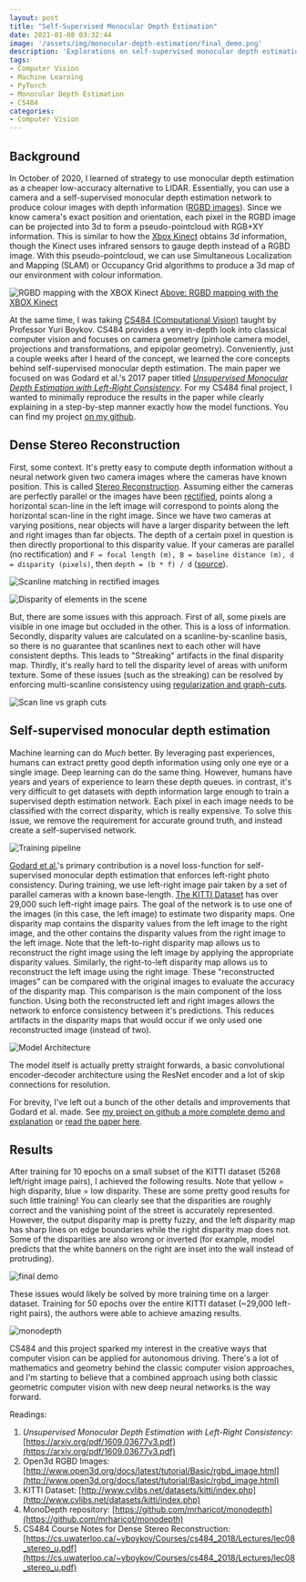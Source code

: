 ```yaml
---
layout: post
title: "Self-Supervised Monocular Depth Estimation"
date: 2021-01-08 03:32:44
image: '/assets/img/monocular-depth-estimation/final_demo.png'
description: 'Explorations on self-supervised monocular depth estimation'
tags:
- Computer Vision
- Machine Learning
- PyTorch
- Monocular Depth Estimation
- CS484
categories:
- Computer Vision
---
```


## Background

In October of 2020, I learned of strategy to use monocular depth estimation as a cheaper low-accuracy alternative to LIDAR. Essentially, you can use a camera and a self-supervised monocular depth estimation network to produce colour images with depth information ([RGBD images](http://www.open3d.org/docs/latest/tutorial/Basic/rgbd_image.html)). Since we know camera's exact position and orientation, each pixel in the RGBD image can be projected into 3d to form a pseudo-pointcloud with RGB+XY information. This is similar to how the [Xbox Kinect](https://en.wikipedia.org/wiki/Kinect) obtains 3d information, though the Kinect uses infrared sensors to gauge depth instead of a RGBD image. With this pseudo-pointcloud, we can use Simultaneous Localization and Mapping (SLAM) or Occupancy Grid algorithms to produce a 3d map of our environment with colour information. 

![RGBD mapping with the XBOX Kinect](https://www-cse-managed-files.s3.amazonaws.com/research_projects/map_full_overview_1-320.jpg)
[Above: RGBD mapping with the XBOX Kinect](https://www.cs.washington.edu/research-projects/robotics/rgbd-mapping)

At the same time, I was taking [CS484 (Computational Vision)](https://cs.uwaterloo.ca/~yboykov/Courses/cs484/) taught by Professor Yuri Boykov. CS484 provides a very in-depth look into classical computer vision and focuses on camera geometry (pinhole camera model, projections and transformations, and epipolar geometry). Conveniently, just a couple weeks after I heard of the concept, we learned the core concepts behind self-supervised monocular depth estimation. The main paper we focused on was Godard et al.'s 2017 paper titled [*Unsupervised Monocular Depth Estimation with Left-Right Consistency*](https://arxiv.org/pdf/1609.03677v3.pdf). For my CS484 final project, I wanted to minimally reproduce the results in the paper while clearly explaining in a step-by-step manner exactly how the model functions. You can find my project [on my github](https://github.com/charlesyz/MonocularDepthEstimation). 

## Dense Stereo Reconstruction

First, some context. It's pretty easy to compute depth information without a neural network given two camera images where the cameras have known position. This is called [Stereo Reconstruction](https://cs.uwaterloo.ca/~yboykov/Courses/cs484_2018/Lectures/lec08_stereo_u.pdf). Assuming either the cameras are perfectly parallel or the images have been [rectified](https://en.wikipedia.org/wiki/Image_rectification), points along a horizontal scan-line in the left image will correspond to points along the horizontal scan-line in the right image. Since we have two cameras at varying positions, near objects will have a larger disparity between the left and right images than far objects. The depth of a certain pixel in question is then directly proportional to this disparity value. If your cameras are parallel (no rectification) and `F = focal length (m), B = baseline distance (m), d = disparity (pixels)`, then `depth = (b * f) / d`   ([source](https://arxiv.org/pdf/1609.03677v3.pdf)). 

![Scanline matching in rectified images](/assets/img/monocular-depth-estimation/scanline.png)

![Disparity of elements in the scene](/assets/img/monocular-depth-estimation/disparity.png)

But, there are some issues with this approach. First of all, some pixels are visible in one image but occluded in the other. This is a loss of information. Secondly, disparity values are calculated on a scanline-by-scanline basis, so there is no guarantee that scanlines next to each other will have consistent depths. This leads to "Streaking" artifacts in the final disparity map. Thirdly, it's really hard to tell the disparity level of areas with uniform texture. Some of these issues (such as the streaking) can be resolved by enforcing multi-scanline consistency using [regularization and graph-cuts](https://www.researchgate.net/publication/221787297_Stereo_Matching_and_Graph_Cuts).

![Scan line vs graph cuts](/assets/img/monocular-depth-estimation/graph-cuts.png)

## Self-supervised monocular depth estimation

Machine learning can do *Much* better. By leveraging past experiences, humans can extract pretty good depth information using only one eye or a single image. Deep learning can do the same thing. However, humans have years and years of experience to learn these depth queues. in contrast, it's very difficult to get datasets with depth information large enough to train a supervised depth estimation network. Each pixel in each image needs to be classified with the correct disparity, which is really expensive. To solve this issue, we remove the requirement for accurate ground truth, and instead create a self-supervised network. 

![Training pipeline](https://raw.githubusercontent.com/charlesyz/MonocularDepthEstimation/master/images/monodepth.png)

[Godard et al.](https://arxiv.org/pdf/1609.03677v3.pdf)'s primary contribution is a novel loss-function for self-supervised monocular depth estimation that enforces left-right photo consistency. During training, we use left-right image pair taken by a set of parallel cameras with a known base-length. [The KITTI Dataset](http://www.cvlibs.net/datasets/kitti/index.php) has over 29,000 such left-right image pairs. The goal of the network is to use one of the images (in this case, the left image) to estimate two disparity maps. One disparity map contains the disparity values from the left image to the right image, and the other contains the disparity values from the right image to the left image. Note that the left-to-right disparity map allows us to reconstruct the right image using the left image by applying the appropriate disparity values. Similarly, the right-to-left disparity map allows us to reconstruct the left image using the right image. These "reconstructed images" can be compared with the original images to evaluate the accuracy of the disparity map. This comparison is the main component of the loss function. Using both the reconstructed left and right images allows the network to enforce consistency between it's predictions. This reduces artifacts in the disparity maps that would occur if we only used one reconstructed image (instead of two). 

![Model Architecture](https://raw.githubusercontent.com/charlesyz/MonocularDepthEstimation/master/images/model.png)

The model itself is actually pretty straight forwards, a basic convolutional encoder-decoder architecture using the ResNet encoder and a lot of skip connections for resolution. 

For brevity, I've left out a bunch of the other details and improvements that Godard et al. made. See [my project on github a more complete demo and explanation](https://github.com/charlesyz/MonocularDepthEstimation) or [read the paper here](https://arxiv.org/pdf/1609.03677v3.pdf).

## Results

After training for 10 epochs on a small subset of the KITTI dataset (5268 left/right image pairs), I achieved the following results. Note that yellow = high disparity, blue = low disparity. These are some pretty good results for such little training! You can clearly see that the disparities are roughly correct and the vanishing point of the street is accurately represented. However, the output disparity map is pretty fuzzy, and the left disparity map has sharp lines on edge boundaries while the right disparity map does not. Some of the disparities are also wrong or inverted (for example, model predicts that the white banners on the right are inset into the wall instead of protruding).

![final demo](/assets/img/monocular-depth-estimation/final_demo.png)

These issues would likely be solved by more training time on a larger dataset. Training for 50 epochs over the entire KITTI dataset (~29,000 left-right pairs), the authors were able to achieve amazing results.

![monodepth](https://camo.githubusercontent.com/347a28083896fc6b18f12e29933fb7adc3ebfa485ee383897c59fe4a0983f97e/687474703a2f2f76697375616c2e63732e75636c2e61632e756b2f707562732f6d6f6e6f44657074682f6d6f6e6f64657074685f7465617365722e676966)

CS484 and this project sparked my interest in the creative ways that computer vision can be applied for autonomous driving. There's a lot of mathematics and geometry behind the classic computer vision approaches, and I'm starting to believe that a combined approach using both classic geometric computer vision with new deep neural networks is the way forward. 

Readings:
1. *Unsupervised Monocular Depth Estimation with Left-Right Consistency*: [https://arxiv.org/pdf/1609.03677v3.pdf](https://arxiv.org/pdf/1609.03677v3.pdf)
2. Open3d RGBD Images: [http://www.open3d.org/docs/latest/tutorial/Basic/rgbd_image.html](http://www.open3d.org/docs/latest/tutorial/Basic/rgbd_image.html)
3. KITTI Dataset: [http://www.cvlibs.net/datasets/kitti/index.php](http://www.cvlibs.net/datasets/kitti/index.php)
4. MonoDepth repository: [https://github.com/mrharicot/monodepth](https://github.com/mrharicot/monodepth)
5. CS484 Course Notes for Dense Stereo Reconstruction: [https://cs.uwaterloo.ca/~yboykov/Courses/cs484_2018/Lectures/lec08_stereo_u.pdf](https://cs.uwaterloo.ca/~yboykov/Courses/cs484_2018/Lectures/lec08_stereo_u.pdf)